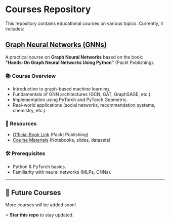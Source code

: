 # Courses Repository

This repository contains educational courses on various topics. Currently, it includes:

## [Graph Neural Networks (GNNs)](./graph_nn/)
A practical course on **Graph Neural Networks** based on the book:  
**"Hands-On Graph Neural Networks Using Python"** (Packt Publishing).  

### 📚 Course Overview
- Introduction to graph-based machine learning.
- Fundamentals of GNN architectures (GCN, GAT, GraphSAGE, etc.).
- Implementation using PyTorch and PyTorch Geometric.
- Real-world applications (social networks, recommendation systems, chemistry, etc.).

### 🔗 Resources
- [Official Book Link](https://www.packtpub.com/en-us/product/hands-on-graph-neural-networks-using-python-9781804617526) (Packt Publishing)
- [Course Materials](./graph_nn/) (Notebooks, slides, datasets)

### 🛠 Prerequisites
- Python & PyTorch basics.
- Familiarity with neural networks (MLPs, CNNs).

---

## 🚀 Future Courses
More courses will be added soon!  

⭐ **Star this repo** to stay updated.  